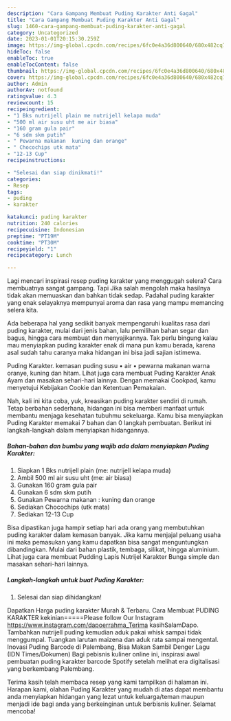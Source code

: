```yaml
---
description: "Cara Gampang Membuat Puding Karakter Anti Gagal"
title: "Cara Gampang Membuat Puding Karakter Anti Gagal"
slug: 1460-cara-gampang-membuat-puding-karakter-anti-gagal
category: Uncategorized
date: 2023-01-01T20:15:30.259Z
image: https://img-global.cpcdn.com/recipes/6fc0e4a36d800640/680x482cq70/puding-karakter-foto-resep-utama.jpg
hideToc: false
enableToc: true
enableTocContent: false
thumbnail: https://img-global.cpcdn.com/recipes/6fc0e4a36d800640/680x482cq70/puding-karakter-foto-resep-utama.jpg
cover: https://img-global.cpcdn.com/recipes/6fc0e4a36d800640/680x482cq70/puding-karakter-foto-resep-utama.jpg
author: Admin
authorAv: notfound
ratingvalue: 4.3
reviewcount: 15
recipeingredient:
- "1 Bks nutrijell plain me nutrijell kelapa muda"
- "500 ml air susu uht me air biasa"
- "160 gram gula pair"
- "6 sdm skm putih"
- " Pewarna makanan  kuning dan orange"
- " Chocochips utk mata"
- "12-13 Cup"
recipeinstructions:

- "Selesai dan siap dinikmati!"
categories:
- Resep
tags:
- puding
- karakter

katakunci: puding karakter 
nutrition: 240 calories
recipecuisine: Indonesian
preptime: "PT19M"
cooktime: "PT30M"
recipeyield: "1"
recipecategory: Lunch

---
```



Lagi mencari inspirasi resep puding karakter yang menggugah selera? Cara membuatnya sangat gampang. Tapi Jika salah mengolah maka hasilnya tidak akan memuaskan dan bahkan tidak sedap. Padahal puding karakter yang enak selayaknya mempunyai aroma dan rasa yang mampu memancing selera kita.


Ada beberapa hal yang sedikit banyak mempengaruhi kualitas rasa dari puding karakter, mulai dari jenis bahan, lalu pemilihan bahan segar dan bagus, hingga cara membuat dan menyajikannya. Tak perlu bingung kalau mau menyiapkan puding karakter enak di mana pun kamu berada, karena asal sudah tahu caranya maka hidangan ini bisa jadi sajian istimewa.

Puding Karakter. kemasan puding susu • air • pewarna makanan warna oranye, kuning dan hitam. Lihat juga cara membuat Puding Karakter Anak Ayam dan masakan sehari-hari lainnya. Dengan memakai Cookpad, kamu menyetujui Kebijakan Cookie dan Ketentuan Pemakaian.


Nah, kali ini kita coba, yuk, kreasikan puding karakter sendiri di rumah. Tetap berbahan sederhana, hidangan ini bisa memberi manfaat untuk membantu menjaga kesehatan tubuhmu sekeluarga. Kamu bisa menyiapkan Puding Karakter memakai 7 bahan dan 0 langkah pembuatan. Berikut ini langkah-langkah dalam menyiapkan hidangannya.

<!--inarticleads1-->

##### Bahan-bahan dan bumbu yang wajib ada dalam menyiapkan Puding Karakter:

1. Siapkan 1 Bks nutrijell plain (me: nutrijell kelapa muda)
1. Ambil 500 ml air susu uht (me: air biasa)
1. Gunakan 160 gram gula pair
1. Gunakan 6 sdm skm putih
1. Gunakan  Pewarna makanan : kuning dan orange
1. Sediakan  Chocochips (utk mata)
1. Sediakan 12-13 Cup


Bisa dipastikan juga hampir setiap hari ada orang yang membutuhkan puding karakter dalam kemasan banyak. Jika kamu menjajal peluang usaha ini maka pemasukan yang kamu dapatkan bisa sangat menguntungkan dibandingkan. Mulai dari bahan plastik, tembaga, silikat, hingga aluminium. Lihat juga cara membuat Pudding Lapis Nutrijel Karakter Bunga simple dan masakan sehari-hari lainnya. 

<!--inarticleads2-->

##### Langkah-langkah untuk buat Puding Karakter:


1. Selesai dan siap dihidangkan!

Dapatkan Harga puding karakter Murah &amp; Terbaru. Cara Membuat PUDING KARAKTER kekinian=====Please follow Our Instagram https://www.instagram.com/dapoerrahma_Terima kasihSalamDapo. Tambahkan nutrijell puding kemudian aduk pakai whisk sampai tidak menggumpal. Tuangkan larutan maizena dan aduk rata sampai mengental. Inovasi Puding Barcode di Palembang, Bisa Makan Sambil Denger Lagu (IDN Times/Dokumen) Bagi pebisnis kuliner online ini, inspirasi awal pembuatan puding karakter barcode Spotify setelah melihat era digitalisasi yang berkembang Palembang. 

Terima kasih telah membaca resep yang kami tampilkan di halaman ini. Harapan kami, olahan Puding Karakter yang mudah di atas dapat membantu anda menyiapkan hidangan yang lezat untuk keluarga/teman maupun menjadi ide bagi anda yang berkeinginan untuk berbisnis kuliner. Selamat mencoba!
